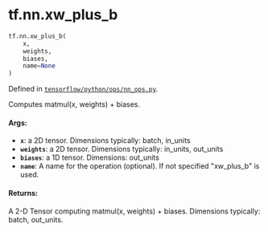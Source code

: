 <div itemscope itemtype="http://developers.google.com/ReferenceObject">
<meta itemprop="name" content="tf.nn.xw_plus_b" />
<meta itemprop="path" content="Stable" />
</div>

# tf.nn.xw_plus_b

``` python
tf.nn.xw_plus_b(
    x,
    weights,
    biases,
    name=None
)
```



Defined in [`tensorflow/python/ops/nn_ops.py`](https://www.tensorflow.org/code/tensorflow/python/ops/nn_ops.py).

Computes matmul(x, weights) + biases.

#### Args:

* <b>`x`</b>: a 2D tensor.  Dimensions typically: batch, in_units
* <b>`weights`</b>: a 2D tensor.  Dimensions typically: in_units, out_units
* <b>`biases`</b>: a 1D tensor.  Dimensions: out_units
* <b>`name`</b>: A name for the operation (optional).  If not specified
    "xw_plus_b" is used.


#### Returns:

A 2-D Tensor computing matmul(x, weights) + biases.
Dimensions typically: batch, out_units.